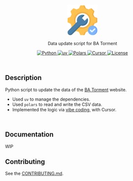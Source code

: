 <p align="center">
  <a href="https://github.com/BeaverHouse/ba-torment-data-update">
    <img src="logo.png" alt="Logo" width="100" height="100"> 
    <!-- Logo from https://www.flaticon.com/free-icon/optimizing_12263199?term=maintenance&page=1&position=2&origin=search&related_id=12263199 -->
  </a>

  <p align="center">
    Data update script for BA Torment
  </p>

  <p align="center">
    <a href="https://www.python.org/">
      <img src="https://img.shields.io/badge/Python-3776AB.svg?style=flat&logo=Python&logoColor=white" alt="Python">
    </a>
    <a href="https://docs.astral.sh/uv/ ">
      <img src="https://img.shields.io/badge/uv-purple.svg?style=flat&logo=uv&logoColor=white" alt="uv">
    </a>
    <a href="https://pola.rs/">
      <img src="https://img.shields.io/badge/Polars-blue.svg?style=flat&logo=polars&logoColor=white" alt="Polars">
    </a>
    <a href="https://www.cursor.com/">
      <img src="https://img.shields.io/badge/Cursor-000000.svg?style=flat&logo=Cursor&logoColor=white" alt="Cursor">
    </a>
    <a href="./LICENSE">
      <img src="https://img.shields.io/github/license/BeaverHouse/ba-torment-data-update" alt="License">
    </a>
  </p>
</p>

<!-- Content -->

<br>

## Description

Python script to update the data of the [BA Torment](https://bluearchive-torment.netlify.app/) website.

- Used `uv` to manage the dependencies.
- Used `polars` to read and write the CSV data.
- Implemented the logic via [vibe coding](https://en.wikipedia.org/wiki/Vibe_coding), with Cursor.

<br>

## Documentation

WIP

## Contributing

See the [CONTRIBUTING.md](./CONTRIBUTING.md).
